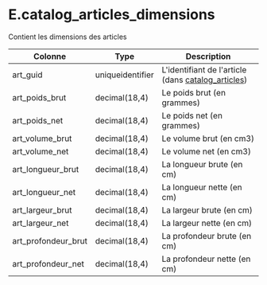 # E.catalog_articles_dimensions

Contient les dimensions des articles

Colonne|Type|Description
---|---|---
art_guid|uniqueidentifier|L'identifiant de l'article (dans [catalog_articles](generated_catalog_articles.md)) 
art_poids_brut|decimal(18,4)|Le poids brut (en grammes) 
art_poids_net|decimal(18,4)|Le poids net (en grammes) 
art_volume_brut|decimal(18,4)|Le volume brut (en cm3) 
art_volume_net|decimal(18,4)|Le volume net (en cm3) 
art_longueur_brut|decimal(18,4)|La longueur brute (en cm) 
art_longueur_net|decimal(18,4)|La longueur nette (en cm) 
art_largeur_brut|decimal(18,4)|La largeur brute (en cm) 
art_largeur_net|decimal(18,4)|La largeur nette (en cm) 
art_profondeur_brut|decimal(18,4)|La profondeur brute (en cm) 
art_profondeur_net|decimal(18,4)|La profondeur nette (en cm) 
